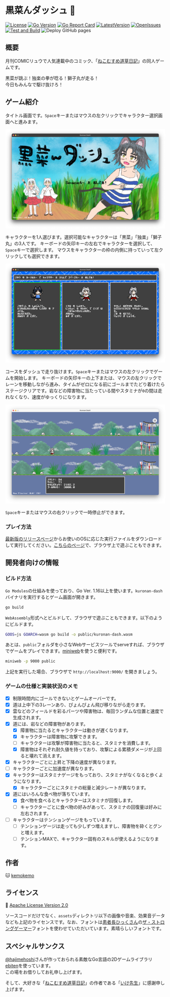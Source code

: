 # 黒菜んダッシュ :dash:

[![License](https://img.shields.io/github/license/kemokemo/kuronan-dash)](https://opensource.org/licenses/Apache-2.0) [![Go Version](https://img.shields.io/github/go-mod/go-version/kemokemo/kuronan-dash)](https://github.com/kemokemo/kuronan-dash/blob/main/go.mod) [![Go Report Card](https://goreportcard.com/badge/github.com/kemokemo/kuronan-dash)](https://goreportcard.com/report/github.com/kemokemo/kuronan-dash) [![LatestVersion](https://img.shields.io/github/v/release/kemokemo/kuronan-dash?color=8783f7)](https://github.com/kemokemo/kuronan-dash/releases/latest) [![OpenIssues](https://img.shields.io/github/issues-raw/kemokemo/kuronan-dash?color=fca438)](https://github.com/kemokemo/kuronan-dash/issues)
[![Test and Build](https://github.com/kemokemo/kuronan-dash/actions/workflows/test-and-build.yml/badge.svg)](https://github.com/kemokemo/kuronan-dash/actions/workflows/test-and-build.yml) ![Deploy GitHub pages](https://github.com/kemokemo/kuronan-dash/workflows/Deploy%20GitHub%20pages/badge.svg)

## 概要

月刊COMICリュウで人気連載中のコミック、「[ねこむすめ道草日記](http://www.comic-ryu.jp/_nekomusume/)」の同人ゲームです。

黒菜が跳ぶ！独楽の拳が唸る！獅子丸が走る！  
今日もみんなで駆け抜けろ！

## ゲーム紹介

タイトル画面です。`Space`キーまたはマウスの左クリックでキャラクター選択画面へと進みます。

![TitleScreen](media/title_screen.png)

キャラクターを1人選びます。選択可能なキャラクターは「黒菜」「独楽」「獅子丸」の3人です。
キーボードの矢印キーの左右でキャラクターを選択して、`Space`キーで選択します。
マウスをキャラクターの枠の内側に持っていって左クリックしても選択できます。

![SelectScreen](media/select_screen.png)

コースをダッシュで走り抜けます。`Space`キーまたはマウスの左クリックでゲームを開始します。
キーボードの矢印キーの上下または、マウスの左クリックでレーンを移動しながら進み、タイムがゼロになる前にゴールまでたどり着けたらステージクリアです。岩などの障害物に当たっている間やスタミナが`0`の間は走れなくなり、速度がゆっくりになります。

![GameScreenKurona](media/game_screen_kurona.png)

`Space`キーまたはマウスの右クリックで一時停止ができます。

### プレイ方法

[最新版のリリースページ](https://github.com/kemokemo/kuronan-dash/releases/latest)からお使いのOSに応じた実行ファイルをダウンロードして実行してください。[こちらのページ](https://kemokemo.github.io/kuronan-dash/)で、ブラウザ上で遊ぶこともできます。

## 開発者向けの情報

### ビルド方法

`Go Modules`の仕組みを使っており、Go Ver. 1.16以上を使います。`kuronan-dash`バイナリを実行するとゲーム画面が開きます。

```sh
go build
```

`WebAssembly`形式へとビルドして、ブラウザで遊ぶこともできます。以下のようにビルドます。

```sh
GOOS=js GOARCH=wasm go build -o public/kuronan-dash.wasm
```

あとは、`public`フォルダを小さなWebサービスツールでserveすれば、ブラウザでゲームをプレイできます。[miniweb](https://github.com/kemokemo/miniweb)を使うと便利です。

```sh
miniweb -p 9000 public
```

上記を実行した場合、ブラウザで `http://localhost:9000/` を開きましょう。

### ゲームの仕様と実装状況のメモ

- [x] 制限時間内にゴールできないとゲームオーバーです。
- [x] 道は上中下の3レーンあり、ぴょんぴょん飛び移りながら走ります。
- [x] 雲などのフィールドを彩るパーツや障害物は、毎回ランダムな位置と速度で生成されます。
- [x] 道には、岩などの障害物があります。
  - [x] 障害物に当たるとキャラクターは動きが遅くなります。
  - [x] キャラクターは障害物に攻撃できます。
  - [ ] キャラクターは攻撃が障害物に当たると、スタミナを消費します。
  - [x] 障害物はそれぞれ耐久値を持っており、攻撃による累積ダメージが上回ると壊れて消えます。
- [x] キャラクターごとに上昇と下降の速度が異なります。
- [ ] キャラクターごとに加速度が異なります。
- [x] キャラクターはスタミナゲージをもっており、スタミナがなくなると歩くようになります。
  - [x] キャラクターごとにスタミナの総量と減少レートが異なります。
- [x] 道にはいろんな食べ物が落ちています。
  - [x] 食べ物を食べるとキャラクターはスタミナが回復します。
  - [ ] キャラクターごとに食べ物の好みがあって、スタミナの回復量は好みに左右されます。
- [ ] キャラクターはテンションゲージをもっています。
  - [ ] テンションゲージは走っても少しずつ増えますし、障害物を砕くとグンと増えます。
  - [ ] テンションMAXで、キャラクター固有のスキルが使えるようになります。

## 作者

:cat: [kemokemo](https://github.com/kemokemo)

## ライセンス

:orange_book: [Apache License Version 2.0](https://github.com/kemokemo/kuronan-dash/blob/main/LICENSE)

ソースコードだけでなく、`assets`ディレクトリ以下の画像や音楽、効果音データなども上記のライセンスです。なお、フォントは[患者長ひっくさん](https://twitter.com/hicchicc)の[ザ・ストロングゲーマー](http://www17.plala.or.jp/xxxxxxx/00ff/)フォントを使わせていただいています。素晴らしいフォントです。

## スペシャルサンクス

[@hajimehoshi](https://github.com/hajimehoshi)さんが作っておられる素敵なGo言語の2Dゲームライブラリ[ebiten](https://github.com/hajimehoshi/ebiten)を使っています。  
この場をお借りしてお礼申し上げます。

そして、大好きな「[ねこむすめ道草日記](http://www.comic-ryu.jp/_nekomusume/)」の作者である「[いけ先生](https://twitter.com/ikenokappa)」に感謝申し上げます。
